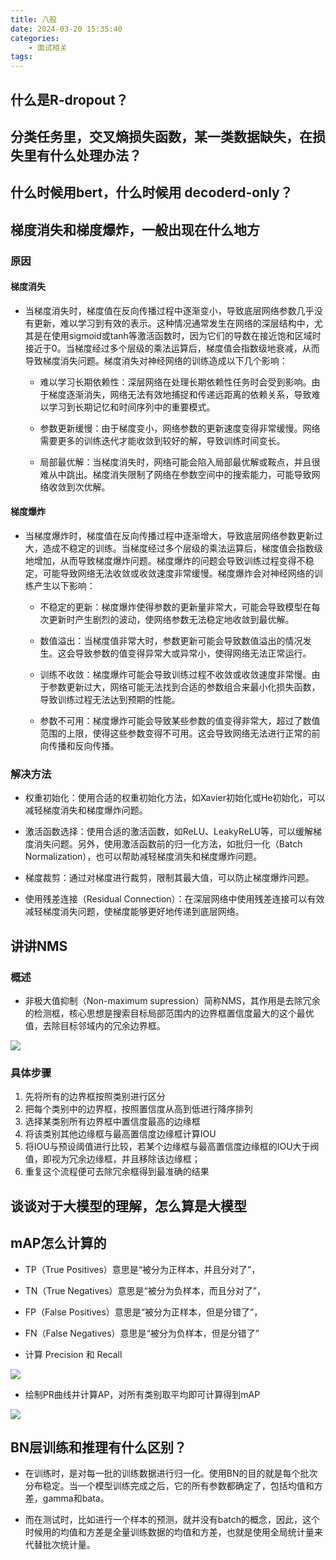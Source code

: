 ```yaml
---
title: 八股
date: 2024-03-20 15:35:40
categories:
    - 面试相关
tags:
---
```


## 什么是R-dropout？
## 分类任务里，交叉熵损失函数，某一类数据缺失，在损失里有什么处理办法？
## 什么时候用bert，什么时候用 decoderd-only？
## 梯度消失和梯度爆炸，一般出现在什么地方

### 原因

#### 梯度消失

- 当梯度消失时，梯度值在反向传播过程中逐渐变小，导致底层网络参数几乎没有更新，难以学习到有效的表示。这种情况通常发生在网络的深层结构中，尤其是在使用sigmoid或tanh等激活函数时，因为它们的导数在接近饱和区域时接近于0。当梯度经过多个层级的乘法运算后，梯度值会指数级地衰减，从而导致梯度消失问题。梯度消失对神经网络的训练造成以下几个影响：

    - 难以学习长期依赖性：深层网络在处理长期依赖性任务时会受到影响。由于梯度逐渐消失，网络无法有效地捕捉和传递远距离的依赖关系，导致难以学习到长期记忆和时间序列中的重要模式。

    - 参数更新缓慢：由于梯度变小，网络参数的更新速度变得非常缓慢。网络需要更多的训练迭代才能收敛到较好的解，导致训练时间变长。

    - 局部最优解：当梯度消失时，网络可能会陷入局部最优解或鞍点，并且很难从中跳出。梯度消失限制了网络在参数空间中的搜索能力，可能导致网络收敛到次优解。

#### 梯度爆炸

- 当梯度爆炸时，梯度值在反向传播过程中逐渐增大，导致底层网络参数更新过大，造成不稳定的训练。当梯度经过多个层级的乘法运算后，梯度值会指数级地增加，从而导致梯度爆炸问题。梯度爆炸的问题会导致训练过程变得不稳定，可能导致网络无法收敛或收敛速度非常缓慢。梯度爆炸会对神经网络的训练产生以下影响：

    - 不稳定的更新：梯度爆炸使得参数的更新量非常大，可能会导致模型在每次更新时产生剧烈的波动，使网络参数无法稳定地收敛到最优解。

    - 数值溢出：当梯度值非常大时，参数更新可能会导致数值溢出的情况发生。这会导致参数的值变得异常大或异常小，使得网络无法正常运行。

    - 训练不收敛：梯度爆炸可能会导致训练过程不收敛或收敛速度非常慢。由于参数更新过大，网络可能无法找到合适的参数组合来最小化损失函数，导致训练过程无法达到预期的性能。

    - 参数不可用：梯度爆炸可能会导致某些参数的值变得非常大，超过了数值范围的上限，使得这些参数变得不可用。这会导致网络无法进行正常的前向传播和反向传播。

### 解决方法

- 权重初始化：使用合适的权重初始化方法，如Xavier初始化或He初始化，可以减轻梯度消失和梯度爆炸问题。

- 激活函数选择：使用合适的激活函数，如ReLU、LeakyReLU等，可以缓解梯度消失问题。另外，使用激活函数前的归一化方法，如批归一化（Batch Normalization），也可以帮助减轻梯度消失和梯度爆炸问题。

- 梯度裁剪：通过对梯度进行裁剪，限制其最大值，可以防止梯度爆炸问题。

- 使用残差连接（Residual Connection）：在深层网络中使用残差连接可以有效减轻梯度消失问题，使梯度能够更好地传递到底层网络。

## 讲讲NMS

### 概述

- 非极大值抑制（Non-maximum supression）简称NMS，其作用是去除冗余的检测框，核心思想是搜索目标局部范围内的边界框置信度最大的这个最优值，去除目标邻域内的冗余边界框。

![](/img/note/202403202340.png)

### 具体步骤

1. 先将所有的边界框按照类别进行区分
2. 把每个类别中的边界框，按照置信度从高到低进行降序排列
3. 选择某类别所有边界框中置信度最高的边缘框
4. 将该类别其他边缘框与最高置信度边缘框计算IOU
5. 将IOU与预设阈值进行比较，若某个边缘框与最高置信度边缘框的IOU大于阀值，即视为冗余边缘框，并且移除该边缘框；
6. 重复这个流程便可去除冗余框得到最准确的结果

## 谈谈对于大模型的理解，怎么算是大模型
## mAP怎么计算的

- TP（True Positives）意思是“被分为正样本，并且分对了”，
- TN（True Negatives）意思是“被分为负样本，而且分对了”，
- FP（False Positives）意思是“被分为正样本，但是分错了”，
- FN（False Negatives）意思是“被分为负样本，但是分错了”

- 计算 Precision 和 Recall 

![](/img/note/202403210906.png)

- 绘制PR曲线并计算AP，对所有类别取平均即可计算得到mAP

![](/img/note/202403210907.png)

## BN层训练和推理有什么区别？

- 在训练时，是对每一批的训练数据进行归一化。使用BN的目的就是每个批次分布稳定。当一个模型训练完成之后，它的所有参数都确定了，包括均值和方差，gamma和bata。

- 而在测试时，比如进行一个样本的预测，就并没有batch的概念，因此，这个时候用的均值和方差是全量训练数据的均值和方差，也就是使用全局统计量来代替批次统计量。